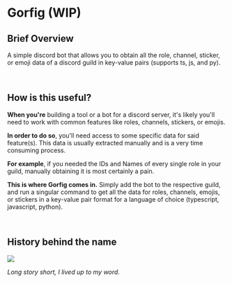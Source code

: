 # Gorfig (WIP)

## **Brief Overview**

A simple discord bot that allows you to obtain all the role, channel, sticker, or emoji data of a discord guild in key-value pairs (supports ts, js, and py).

<br>

## **How is this useful?**

**When you're** building a tool or a bot for a discord server, it's likely you'll need to work with common features like roles, channels, stickers, or emojis.

**In order to do so**, you'll need access to some specific data for said feature(s). This data is usually extracted manually and is a very time consuming process.

**For example**, if you needed the IDs and Names of every single role in your guild, manually obtaining it is most certainly a pain.

**This is where Gorfig comes in.** Simply add the bot to the respective guild, and run a singular command to get all the data for roles, channels, emojis, or stickers in a key-value pair format for a language of choice (typescript, javascript, python).

<br>

## **History behind the name**

<img src="https://media.discordapp.net/attachments/864826842707132446/930168180964462612/unknown.png" />

_Long story short, I lived up to my word._
